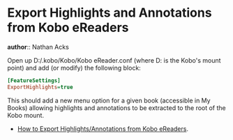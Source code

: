 # Export Highlights and Annotations from Kobo eReaders

**author**:: Nathan Acks

Open up D:/.kobo/Kobo/Kobo eReader.conf (where D: is the Kobo's mount point) and add (or modify) the following block:

```ini
[FeatureSettings]
ExportHighlights=true
```

This should add a new menu option for a given book (accessible in My Books) allowing highlights and annotations to be extracted to the root of the Kobo mount.

* [How to Export Highlights/Annotations from Kobo eReaders](https://web.archive.org/web/20200405061523/https%3A%2F%2Fmedium.com%2F%40angeldan1989%2Fhow-to-export-notes-highlights-annotations-from-kobo-ereaders-20606b7159b6).
